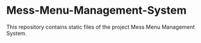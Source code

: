 # Mess-Menu-Management-System
This repository contains static files of the project Mess Menu Management System.
